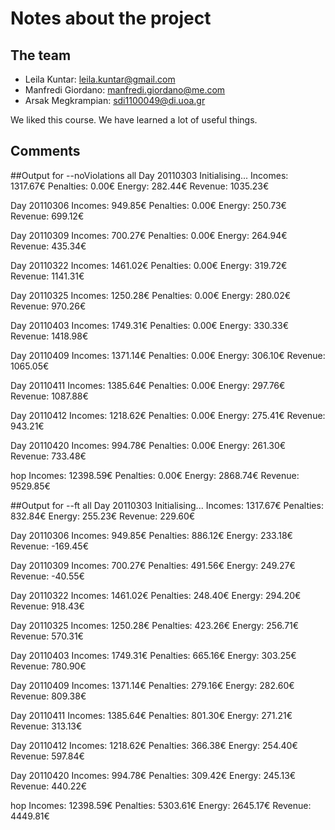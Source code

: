 # Notes about the project

## The team

- Leila Kuntar: leila.kuntar@gmail.com
- Manfredi Giordano: manfredi.giordano@me.com
- Arsak Megkrampian: sdi1100049@di.uoa.gr

We liked this course. We have learned a lot of useful things.  

## Comments

##Output for --noViolations all
Day 20110303
Initialising...
Incomes:    1317.67€
Penalties:  0.00€
Energy:     282.44€
Revenue:    1035.23€

Day 20110306
Incomes:    949.85€
Penalties:  0.00€
Energy:     250.73€
Revenue:    699.12€

Day 20110309
Incomes:    700.27€
Penalties:  0.00€
Energy:     264.94€
Revenue:    435.34€

Day 20110322
Incomes:    1461.02€
Penalties:  0.00€
Energy:     319.72€
Revenue:    1141.31€

Day 20110325
Incomes:    1250.28€
Penalties:  0.00€
Energy:     280.02€
Revenue:    970.26€

Day 20110403
Incomes:    1749.31€
Penalties:  0.00€
Energy:     330.33€
Revenue:    1418.98€

Day 20110409
Incomes:    1371.14€
Penalties:  0.00€
Energy:     306.10€
Revenue:    1065.05€

Day 20110411
Incomes:    1385.64€
Penalties:  0.00€
Energy:     297.76€
Revenue:    1087.88€

Day 20110412
Incomes:    1218.62€
Penalties:  0.00€
Energy:     275.41€
Revenue:    943.21€

Day 20110420
Incomes:    994.78€
Penalties:  0.00€
Energy:     261.30€
Revenue:    733.48€

hop
Incomes:    12398.59€
Penalties:  0.00€
Energy:     2868.74€
Revenue:    9529.85€

##Output for --ft all 
Day 20110303
Initialising...
Incomes:    1317.67€
Penalties:  832.84€
Energy:     255.23€
Revenue:    229.60€

Day 20110306
Incomes:    949.85€
Penalties:  886.12€
Energy:     233.18€
Revenue:    -169.45€

Day 20110309
Incomes:    700.27€
Penalties:  491.56€
Energy:     249.27€
Revenue:    -40.55€

Day 20110322
Incomes:    1461.02€
Penalties:  248.40€
Energy:     294.20€
Revenue:    918.43€

Day 20110325
Incomes:    1250.28€
Penalties:  423.26€
Energy:     256.71€
Revenue:    570.31€

Day 20110403
Incomes:    1749.31€
Penalties:  665.16€
Energy:     303.25€
Revenue:    780.90€

Day 20110409
Incomes:    1371.14€
Penalties:  279.16€
Energy:     282.60€
Revenue:    809.38€

Day 20110411
Incomes:    1385.64€
Penalties:  801.30€
Energy:     271.21€
Revenue:    313.13€

Day 20110412
Incomes:    1218.62€
Penalties:  366.38€
Energy:     254.40€
Revenue:    597.84€

Day 20110420
Incomes:    994.78€
Penalties:  309.42€
Energy:     245.13€
Revenue:    440.22€

hop
Incomes:    12398.59€
Penalties:  5303.61€
Energy:     2645.17€
Revenue:    4449.81€
